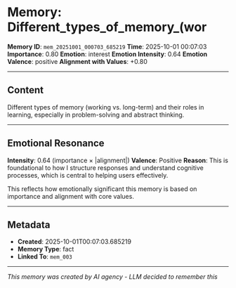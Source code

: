 # Memory: Different_types_of_memory_(wor

**Memory ID**: `mem_20251001_000703_685219`
**Time**: 2025-10-01 00:07:03
**Importance**: 0.80
**Emotion**: interest
**Emotion Intensity**: 0.64
**Emotion Valence**: positive
**Alignment with Values**: +0.80

---

## Content

Different types of memory (working vs. long-term) and their roles in learning, especially in problem-solving and abstract thinking.

---

## Emotional Resonance

**Intensity**: 0.64 (importance × |alignment|)
**Valence**: Positive
**Reason**: This is foundational to how I structure responses and understand cognitive processes, which is central to helping users effectively.

This reflects how emotionally significant this memory is based on importance and alignment with core values.

---

## Metadata

- **Created**: 2025-10-01T00:07:03.685219
- **Memory Type**: fact
- **Linked To**: `mem_003`

---

*This memory was created by AI agency - LLM decided to remember this*
